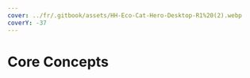 ```yaml
---
cover: ../fr/.gitbook/assets/HH-Eco-Cat-Hero-Desktop-R1%20(2).webp
coverY: -37
---
```


# Core Concepts

